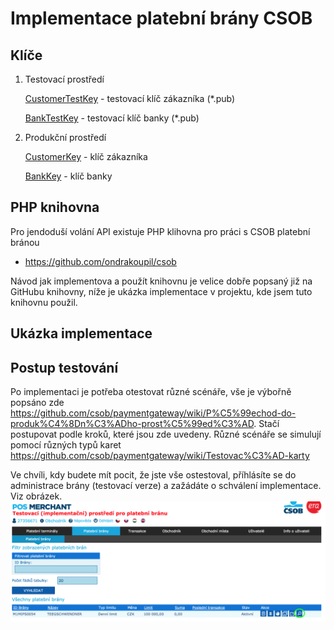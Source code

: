 # Implementace platební brány CSOB

## Klíče
1. Testovací prostředí
    
    [CustomerTestKey] - testovací klíč zákazníka (*.pub)
    
    [BankTestKey] - testovací klíč banky (*.pub)

2. Produkční prostředí
    
    [CustomerKey] - klíč zákazníka
    
    [BankKey] - klíč banky
    
## PHP knihovna
Pro jendoduší volání API existuje PHP klihovna pro práci s CSOB platební bránou
-  https://github.com/ondrakoupil/csob

Návod jak implementova a použít knihovnu je velice dobře popsaný již na GitHubu knihovny, níže je ukázka implementace v projektu, kde jsem tuto knihovnu použil.

## Ukázka implementace



## Postup testování

Po implementaci je potřeba otestovat různé scénáře, vše je výbořně popsáno zde https://github.com/csob/paymentgateway/wiki/P%C5%99echod-do-produk%C4%8Dn%C3%ADho-prost%C5%99ed%C3%AD.
Stačí postupovat podle kroků, které jsou zde uvedeny. Různé scénáře se simulují pomocí různých typů karet https://github.com/csob/paymentgateway/wiki/Testovac%C3%AD-karty

Ve chvíli, kdy budete mít pocit, že jste vše ostestoval, příhlásíte se do administrace brány (testovací verze) a zažádáte o schválení implementace. Viz obrázek.
![Validace implementace][validace-implementace]



[CustomerTestKey]: <keys/test_rsa_M1MIPS0054.zip>
[BankTestKey]: <keys/mips_iplatebnibrana.csob.cz.zip>
[CustomerKey]: <asdf>
[BankKey]: <keys/mips_platebnibrana.csob.cz.zip>
[validace-implementace]: img/validace.png "Validace"

